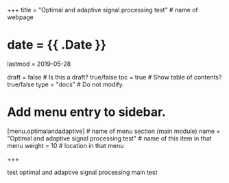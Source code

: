 +++
title = "Optimal and adaptive signal processing test"         # name of webpage

# date = {{ .Date }}
lastmod = 2019-05-28

draft = false  # Is this a draft? true/false
toc = true  # Show table of contents? true/false
type = "docs"  # Do not modify.

# Add menu entry to sidebar.
[menu.optimalandadaptive]                       # name of menu section (main module)
  name = "Optimal and adaptive signal processing test"        # name of this item in that menu
  weight = 10                           # location in that menu

+++

test optimal and adaptive signal processing main test
